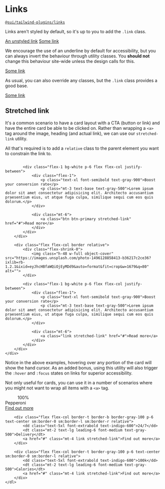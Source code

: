 # Links
[`@sui/tailwind-plugins/links`](https://github.com/sgroupdesign/sui-vue/blob/main/packages/tailwind-plugins/src/links.js)

Links aren't styled by default, so it's up to you to add the `.link` class.

<code-preview heading="Unstyled anchor tag">
    <a href="#">An unstyled link</a>
</code-preview>

<code-preview heading="Styled link">
    <a class="link" href="#">Some link</a>
</code-preview>

 We encourage the use of an underline by default for accessibility, but you can always invert the behaviour through utility classes. You **should not** change this behaviour site-wide unless the design calls for this.

<code-preview heading="Underline inverted">
    <a class="link no-underline hover:underline" href="#">Some link</a>
</code-preview>

As usual, you can also override any classes, but the `.link` class provides a good base.

<code-preview heading="Overrides">
    <a class="link text-red-500 no-underline hover:underline hover:text-red-800" href="#">Some link</a>
</code-preview>

## Stretched link
It's a common scenario to have a card layout with a CTA (button or link) and have the entire card be able to be clicked on. Rather than wrapping a `<a>` tag around the image, heading (and actual link), we can use our `stretched-link` utility.

All that's required is to add a `relative` class to the parent element you want to constrain the link to.

<code-preview heading="Stretched link">
    <div class="mx-auto grid gap-5 grid-cols-3 max-w-none">
        <div class="flex flex-col border relative">
            <div class="flex-shrink-0">
                <img class="h-48 w-full object-cover" src="https://images.unsplash.com/photo-1496128858413-b36217c2ce36?ixlib=rb-1.2.1&ixid=eyJhcHBfaWQiOjEyMDd9&auto=format&fit=crop&w=1679&q=80" alt="">
            </div>

            <div class="flex-1 bg-white p-6 flex flex-col justify-between">
                <div class="flex-1">
                    <p class="text-xl font-semibold text-gray-900">Boost your conversion rate</p>
                    <p class="mt-3 text-base text-gray-500">Lorem ipsum dolor sit amet consectetur adipisicing elit. Architecto accusantium praesentium eius, ut atque fuga culpa, similique sequi cum eos quis dolorum.</p>
                </div>

                <div class="mt-6">
                    <a class="btn btn-primary stretched-link" href="#">Read more</a>
                </div>
            </div>
        </div>

        <div class="flex flex-col border relative">
            <div class="flex-shrink-0">
                <img class="h-48 w-full object-cover" src="https://images.unsplash.com/photo-1496128858413-b36217c2ce36?ixlib=rb-1.2.1&ixid=eyJhcHBfaWQiOjEyMDd9&auto=format&fit=crop&w=1679&q=80" alt="">
            </div>

            <div class="flex-1 bg-white p-6 flex flex-col justify-between">
                <div class="flex-1">
                    <p class="text-xl font-semibold text-gray-900">Boost your conversion rate</p>
                    <p class="mt-3 text-base text-gray-500">Lorem ipsum dolor sit amet consectetur adipisicing elit. Architecto accusantium praesentium eius, ut atque fuga culpa, similique sequi cum eos quis dolorum.</p>
                </div>

                <div class="mt-6">
                    <a class="link stretched-link" href="#">Read more</a>
                </div>
            </div>
        </div>
    </div>
</code-preview>

Notice in the above examples, hovering over any portion of the card will show the hand cursor. As an added bonus, using this utility will also trigger the `:hover` and `:focus` states on links for superior accessibility.

Not only useful for cards, you can use it in a number of scenarios where you might not want to wrap all items with a `<a>` tag.

<code-preview heading="Another stretched link example.">
    <dl class="rounded-lg bg-white shadow-lg sm:grid sm:grid-cols-3">
        <div class="flex flex-col border-b border-gray-100 p-6 text-center sm:border-0 sm:border-r relative">
            <dd class="text-5xl font-extrabold text-indigo-600">100%</dd>
            <dt class="mt-2 text-lg leading-6 font-medium text-gray-500">Pepperoni</dt>
            <a href="#" class="mt-4 link stretched-link">Find out more</a>
        </div>

        <div class="flex flex-col border-t border-b border-gray-100 p-6 text-center sm:border-0 sm:border-l sm:border-r relative">
            <dd class="text-5xl font-extrabold text-indigo-600">24/7</dd>
            <dt class="mt-2 text-lg leading-6 font-medium text-gray-500">Delivery</dt>
            <a href="#" class="mt-4 link stretched-link">Find out more</a>
        </div>

        <div class="flex flex-col border-t border-gray-100 p-6 text-center sm:border-0 sm:border-l relative">
            <dd class="text-5xl font-extrabold text-indigo-600">100k</dd>
            <dt class="mt-2 text-lg leading-6 font-medium text-gray-500">Calories</dt>
            <a href="#" class="mt-4 link stretched-link">Find out more</a>
        </div>
    </dl>
</code-preview>
